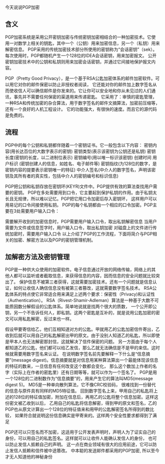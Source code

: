 今天说说PGP加密

## 含义
PGP加密系统是采用公开密钥加密与传统密钥加密相结合的一种加密技术。它使用一对数学上相关的钥匙，其中一个（公钥）用来加密信息，另一个（私钥）用来解密信息。
PGP采用的传统加密技术部分所使用的密钥称为“会话密钥”（sek）。每次使用时，PGP都随机产生一个128位的IDEA会话密钥，用来加密报文。
公开密钥加密技术中的公钥和私钥则用来加密会话密钥，并通过它间接地保护报文内容。

PGP（Pretty Good Privacy），是一个基于RSA公匙加密体系的邮件加密软件。可以用它对你的邮件保密以防止非授权者阅读，
它还能对你的邮件加上数字签名从而使收信人可以确信邮件是你发来的。它让你可以安全地和你从未见过的人们通讯，事先并不需要任何保密的渠道用来传递密匙。
它采用了：审慎的密匙管理，一种RSA和传统加密的杂合算法，用于数字签名的邮件文摘算法，加密前压缩等，还有一个良好的人机工程设计。
它的功能强大，有很快的速度。而且它的源代码是免费的。

## 流程
PGP中的每个公钥和私钥都伴随着一个密钥证书。它一般包含以下内容：
密钥内容(用长达百位的大数字表示的密钥)
密钥类型(表示该密钥为公钥还是私钥)
密钥长度(密钥的长度，以二进制位表示)
密钥编号(用以唯一标识该密钥)
创建时间
用户标识 (密钥创建人的信息，如姓名、电子邮件等)
密钥指纹(为128位的数字，是密钥内容的提要表示密钥唯一的特征)
中介人签名(中介人的数字签名，声明该密钥及其所有者的真实性，包括中介人的密钥编号和标识信息)

PGP把公钥和私钥存放在密钥环(KEYR)文件中。PGP提供有效的算法查找用户需要的密钥。
PGP在多处需要用到口令，它主要起到保护私钥的作用。由于私钥太长且无规律，所以难以记忆。PGP把它用口令加密后存入密钥环，
这样用户可以用易记的口令间接使用私钥。
PGP的每个私钥都由一个相应的口令加密。PGP主要在3处需要用户输入口令：

需要解开收到的加密信息时，PGP需要用户输入口令，取出私钥解密信息
当用户需要为文件或信息签字时，用户输入口令，取出私钥加密
对磁盘上的文件进行传统加密时，需要用户输入口令
以上介绍了PGP的工作流程，下面将简介与PGP相关的加密、解密方法以及PGP的密钥管理机制。

## 加解密方法及密钥管理
PGP是一种供大众使用的加密软件。电子信息通过开放的网络传输，网络上的其他人都可以监听或者截取信息，来获得信息的内容，因而信息的安全问题就比较突出了。
保护信息不被第三者获得，这就需要加密技术。还有一个问题就是信息认证，如何让收信人确信信息没有被第三者篡改，这就需要数字签名技术。
RSA公匙体系的特点使它非常适合用来满足上述两个要求：保密性（Privacy)和认证性（Authentication）。
RSA（Rivest-Shamir-Adleman）算法是一种基于大数不可能质因数分解假设的公匙体系。简单地说就是找两个很大的质数，
一个公开即公钥，另一个不告诉任何人，即私钥。这两个密匙是互补的，就是说用公匙加密的密文可以用私匙解密，反过来也一样。

假设甲要寄信给乙，他们互相知道对方的公匙。甲就用乙的公匙加密信件寄出，乙收到后就可以用自己的私匙解密出甲的原文。由于没别人知道乙的私匙，所以即使是甲本人也无法解密那封信，这就解决了信件保密的问题。
另一方面由于每个人都知道乙的公匙，他们都可以给乙发信，那么乙就无法确信是不是甲的来信。这时候就需要用数字签名来认证。
在说明数字签名前先要解释一下什么是“信息摘要”(message digest)。信息摘要就是对信息用某种算法算出一个最能体现该信息的特征的数来，一旦信息有任何改变这个数都会变化，
那么这个数加上作者的名字（实际上在作者的密匙里）还有日期等等，就可以作为一个签名了。
PGP是用一个128位的二进制数作为“信息摘要”的，用来产生它的算法叫MD5(message digest 5)。 MD5是一种单向散列算法，它不像CRC校验码，
很难找到一份替代的信息与原件具有同样的MD5特征值。
回到数字签名上来，甲用自己的私匙将上述的128位的特征值加密，附加在信息后，再用乙的公匙将整个信息加密。这样这份密文被乙收到以后，
乙用自己的私匙将信息解密，得到甲的原文和签名，乙的PGP也从原文计算出一个128位的特征值来和用甲的公匙解密签名所得到的数比较，
如果符合就说明这份信息确实是甲寄来的。这样两个安全性要求都得到了满足

PGP还可以只签名而不加密，这适用于公开发表声明时，声明人为了证实自己的身份，可以用自己的私匙签名。这样就可以让收件人能确认发信人的身份，
也可以防止发信人抵赖自己的声明。
这一点在商业领域有很大的应用前途，它可以防止发信人抵赖和信件被中途篡改。
中本聪的发送邮件都采用的PGP加密, 所以至今才无人知道他的神秘身份
